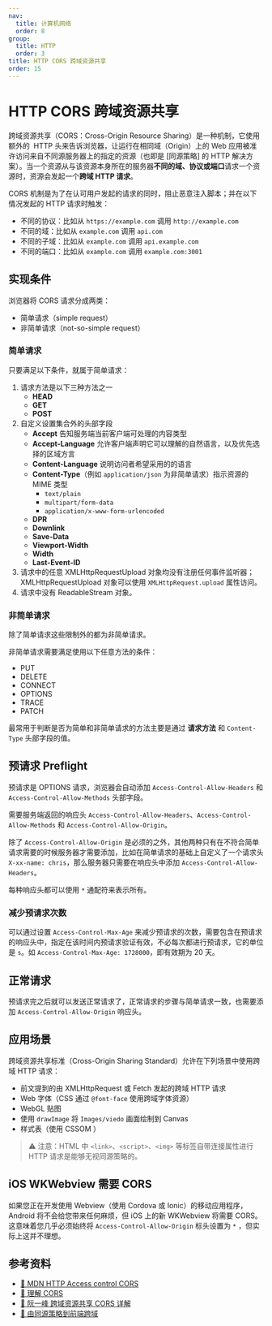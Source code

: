 ```yaml
---
nav:
  title: 计算机网络
  order: 8
group:
  title: HTTP
  order: 3
title: HTTP CORS 跨域资源共享
order: 15
---
```


# HTTP CORS 跨域资源共享

跨域资源共享（CORS：Cross-Origin Resource Sharing）是一种机制，它使用额外的  HTTP 头来告诉浏览器，让运行在相同域（Origin）上的 Web 应用被准许访问来自不同源服务器上的指定的资源（也即是 [同源策略] 的 HTTP 解决方案）。当一个资源从与该资源本身所在的服务器**不同的域、协议或端口**请求一个资源时，资源会发起一个**跨域 HTTP 请求**。

CORS 机制是为了在认可用户发起的请求的同时，阻止恶意注入脚本；并在以下情况发起的 HTTP 请求时触发：

- 不同的协议：比如从 `https://example.com` 调用 `http://example.com`
- 不同的域：比如从 `example.com` 调用 `api.com`
- 不同的子域：比如从 `example.com` 调用 `api.example.com`
- 不同的端口：比如从 `example.com` 调用 `example.com:3001`

## 实现条件

浏览器将 CORS 请求分成两类：

- 简单请求（simple request）
- 非简单请求（not-so-simple request）

### 简单请求

只要满足以下条件，就属于简单请求：

1. 请求方法是以下三种方法之一
   - **HEAD**
   - **GET**
   - **POST**
2. 自定义设置集合外的头部字段
   - **Accept** 告知服务端当前客户端可处理的内容类型
   - **Accept-Language** 允许客户端声明它可以理解的自然语言，以及优先选择的区域方言
   - **Content-Language** 说明访问者希望采用的的语言
   - **Content-Type**（例如 `application/json` 为非简单请求）指示资源的 MIME 类型
     - `text/plain`
     - `multipart/form-data`
     - `application/x-www-form-urlencoded`
   - **DPR**
   - **Downlink**
   - **Save-Data**
   - **Viewport-Width**
   - **Width**
   - **Last-Event-ID**
3. 请求中的任意 XMLHttpRequestUpload 对象均没有注册任何事件监听器；XMLHttpRequestUpload 对象可以使用 `XMLHttpRequest.upload` 属性访问。
4. 请求中没有 ReadableStream 对象。

### 非简单请求

除了简单请求这些限制外的都为非简单请求。

非简单请求需要满足使用以下任意方法的条件：

- PUT
- DELETE
- CONNECT
- OPTIONS
- TRACE
- PATCH

最常用于判断是否为简单和非简单请求的方法主要是通过 **请求方法** 和 `Content-Type` 头部字段的值。

## 预请求 Preflight

预请求是 OPTIONS 请求，浏览器会自动添加 `Access-Control-Allow-Headers` 和 `Access-Control-Allow-Methods` 头部字段。

需要服务端返回的响应头 `Access-Control-Allow-Headers`、`Access-Control-Allow-Methods` 和 `Access-Control-Allow-Origin`。

除了 `Access-Control-Allow-Origin` 是必须的之外，其他两种只有在不符合简单请求需要的时候服务器才需要添加，比如在简单请求的基础上自定义了一个请求头 `X-xx-name: chris`，那么服务器只需要在响应头中添加 `Access-Control-Allow-Headers`。

每种响应头都可以使用 `*` 通配符来表示所有。

### 减少预请求次数

可以通过设置 `Access-Control-Max-Age` 来减少预请求的次数，需要包含在预请求的响应头中，指定在该时间内预请求验证有效，不必每次都进行预请求，它的单位是 `s`。如 `Access-Control-Max-Age: 1728000`，即有效期为 20 天。

## 正常请求

预请求完之后就可以发送正常请求了，正常请求的步骤与简单请求一致，也需要添加 `Access-Control-Allow-Origin` 响应头。

## 应用场景

跨域资源共享标准（Cross-Origin Sharing Standard）允许在下列场景中使用跨域 HTTP 请求：

- 前文提到的由 XMLHttpRequest 或 Fetch 发起的跨域 HTTP 请求
- Web 字体（CSS 通过 `@font-face` 使用跨域字体资源）
- WebGL 贴图
- 使用 `drawImage` 将 `Images/viedo` 画面绘制到 Canvas
- 样式表（使用 CSSOM ）

> ⚠️ 注意：HTML 中 `<link>`、`<script>`、`<img>` 等标签自带连接属性进行 HTTP 请求是能够无视同源策略的。

## iOS WKWebview 需要 CORS

如果您正在开发使用 Webview（使用 Cordova 或 Ionic）的移动应用程序，Android 将不会给您带来任何麻烦，但 iOS 上的新 WKWebview 将需要 CORS。这意味着您几乎必须始终将 `Access-Control-Allow-Origin` 标头设置为 `*` ，但实际上这并不理想。

## 参考资料

- [📖 MDN HTTP Access control CORS](https://developer.mozilla.org/zh-CN/docs/Web/HTTP/Access_control_CORS)
- [📝 理解 CORS](https://juejin.im/post/5a97b5a3f265da23766ab19a)
- [📝 阮一峰 跨域资源共享 CORS 详解](http://www.ruanyifeng.com/blog/2016/04/cors.html)
- [📝 由同源策略到前端跨域](https://juejin.im/post/58f816198d6d81005874fd97)
